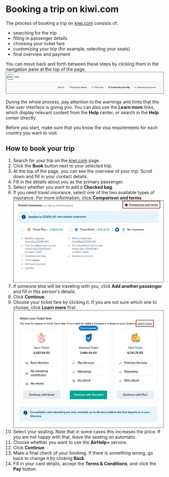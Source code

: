 # Booking a trip on kiwi.com
The process of booking a trip on [kiwi.com](https://www.kiwi.com) consists of:
- searching for the trip
- filling in passenger details
- choosing your ticket fare
- customizing your trip (for example, selecting your seats)
- final overview and payment


You can move back and forth between these steps by clicking them in the navigation pane at the top of the page.
![Navigation pane](/images/navigation_pane.jpg)

During the whole process, pay attention to the warnings and hints that the Kiwi user interface is giving you. You can also use the **Learn more** links, which display relevant content from the **Help** center, or search in the **Help** center directly.

Before you start, make sure that you know the visa requirements for each country you want to visit.


## How to book your trip

1. Search for your trip on the [kiwi.com](https://www.kiwi.com) page.
1. Click the **Book** button next to your selected trip.
1. At the top of the page, you can see the overview of your trip. Scroll down and fill in your contact details.
1. Fill in the details about you as the primary passenger.
1. Select whether you want to add a **Checked bag**.
1. If you need travel insurance, select one of the two available types of insurance. For more information, click **Comparison and terms**.
![Insurance comparison](/images/insurance_comparison.jpg)
1. If someone else will be traveling with you, click **Add another passenger** and fill in this person's details.
1. Click **Continue**.
1. Choose your ticket fare by clicking it. If you are not sure which one to choose, click **Learn more** first.
![Learn more](/images/learn_more.jpg)
1. Select your seating. Note that in some cases this increases the price. If you are not happy with that, leave the seating on automatic.
1. Choose whether you want to use the **AirHelp+** service.
1. Click **Continue**.
1. Make a final check of your booking. If there is something wrong, go back to change it by clicking **Back**.
1. Fill in your card details, accept the **Terms & Conditions**, and click the **Pay** button.